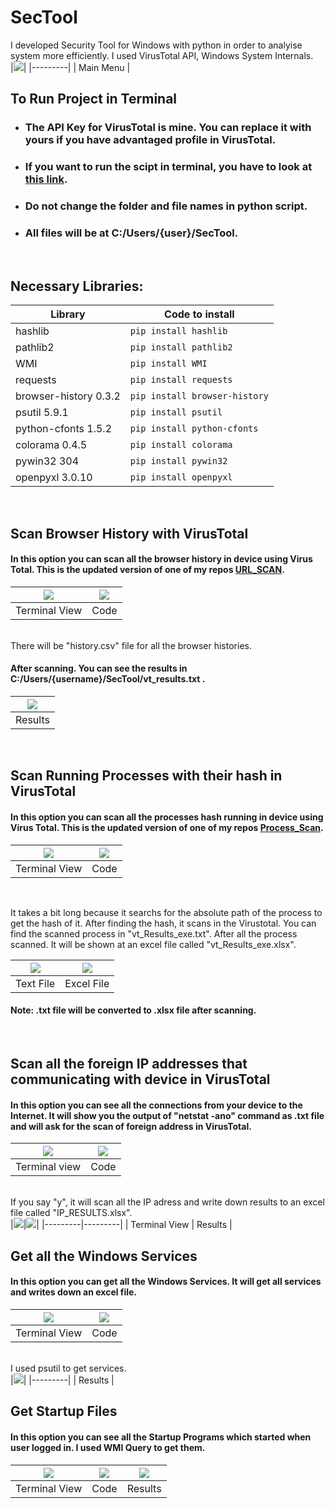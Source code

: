 # SecTool
I developed Security Tool for Windows with python in order to analyise system more efficiently. I used VirusTotal API, Windows System Internals.
<br>
|<img src="Images/AnaEkran.png">|
|---------|
| Main Menu |
<br>

## To Run Project in Terminal
- ### The API Key for VirusTotal is mine. You can replace it with yours if you have advantaged profile in VirusTotal.
- ### If you want to run the scipt in terminal, you have to look at <a href="https://github.com/mrtergl/VirusTotal_Python_URL_Scan">this link</a>.
- ### Do not change the folder and file names in python script.
- ### All files will be at C:/Users/{user}/SecTool.

<br>

## Necessary Libraries:

| Library  | Code to install |
| ------------- | ------------- |
| hashlib  | ``` pip install hashlib ```  |
| pathlib2  | ``` pip install pathlib2 ```  |
| WMI  |``` pip install WMI ``` |
| requests | ``` pip install requests ```|
| browser-history 0.3.2 | ``` pip install browser-history ```|
| psutil 5.9.1 | ``` pip install psutil ```|
| python-cfonts 1.5.2 | ``` pip install python-cfonts ```|
| colorama 0.4.5 | ``` pip install colorama ```|
| pywin32 304 | ``` pip install pywin32 ```|
| openpyxl 3.0.10 | ``` pip install openpyxl ```|
<br>

## Scan Browser History with VirusTotal

#### In this option you can scan all the browser history in device using Virus Total. This is the updated version of one of my repos <a href="https://github.com/mrtergl/VirusTotal_Python_URL_Scan">URL_SCAN</a>.

|<img src="Images/1-a.png">|<img src="Images/1-b.png">|
|---------|---------|
| Terminal View | Code |

<br>
There will be "history.csv" file for all the browser histories.

#### After scanning. You can see the results in C:/Users/{username}/SecTool/vt_results.txt .

|<img src="Images/1-c.png">|
|---------|
| Results |

<br>

## Scan Running Processes with their hash in VirusTotal

#### In this option you can scan all the processes hash running in device using Virus Total. This is the updated version of one of my repos <a href="https://github.com/mrtergl/VirusTotal_Process_Scan">Process_Scan</a>.

|<img src="Images/2-a.png">|<img src="Images/2-b.png">|
|---------|---------|
| Terminal View | Code |

<br>

It takes a bit long because it searchs for the absolute path of the process to get the hash of it. After finding the hash, it scans in the Virustotal. You can find the scanned process in "vt_Results_exe.txt". After all the process scanned. It will be shown at an excel file called "vt_Results_exe.xlsx".
<br>

|<img src="Images/2-c.png">|<img src="Images/2-d.png">|
|---------|---------|
| Text File | Excel File |

#### Note: .txt file will be converted to .xlsx file after scanning.
<br>

## Scan all the foreign IP addresses that communicating with device in VirusTotal

#### In this option you can see all the connections from your device to the Internet. It will show you the output of "netstat -ano" command as .txt file and will ask for the scan of foreign address in VirusTotal.

|<img src="Images/3-a.png">|<img src="Images/3-b.png">|
|---------|---------|
| Terminal view | Code |
<br>
If you say "y", it will scan all the IP adress and write down results to an excel file called "IP_RESULTS.xlsx". 
<br>
|<img src="Images/3-c.png">|<img src="Images/3-d.png">|
|---------|---------|
| Terminal View | Results |

## Get all the Windows Services

#### In this option you can get all the Windows Services. It will get all services and writes down an excel file.

|<img src="Images/4-a.png">|<img src="Images/4-c.png">|
|---------|---------|
| Terminal View | Code |
<br>
I used psutil to get services.
<br>
|<img src="Images/4-b.png">|
|---------|
| Results |

## Get Startup Files

#### In this option you can see all the Startup Programs which started when user logged in. I used WMI Query to get them.

|<img src="Images/5-a.png">|<img src="Images/5-b.png">|<img src="Images/5-c.png">|
|---------|---------|---------|
| Terminal View | Code | Results |
<br>





